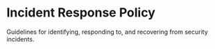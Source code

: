 # Incident Response Policy

Guidelines for identifying, responding to, and recovering from security incidents.